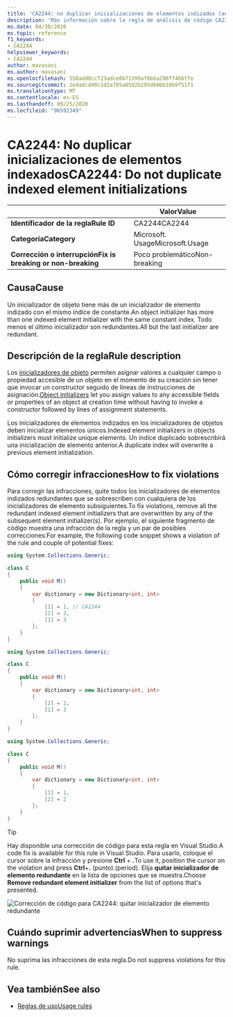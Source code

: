 ```yaml
---
title: 'CA2244: no duplicar inicializaciones de elementos indizados (análisis de código)'
description: 'Más información sobre la regla de análisis de código CA2244: no duplicar inicializaciones de elementos indizados'
ms.date: 04/30/2020
ms.topic: reference
f1_keywords:
- CA2244
helpviewer_keywords:
- CA2244
author: mavasani
ms.author: mavasani
ms.openlocfilehash: 558add8ccf23adce8b71399af0bba298ff4bbffe
ms.sourcegitcommit: 2e4adc490c1d2a705a0592b295d606b10b9f51f1
ms.translationtype: MT
ms.contentlocale: es-ES
ms.lasthandoff: 09/25/2020
ms.locfileid: "96592349"
---
```

# <a name="ca2244-do-not-duplicate-indexed-element-initializations"></a><span data-ttu-id="6d6b0-103">CA2244: No duplicar inicializaciones de elementos indexados</span><span class="sxs-lookup"><span data-stu-id="6d6b0-103">CA2244: Do not duplicate indexed element initializations</span></span>

| | <span data-ttu-id="6d6b0-104">Valor</span><span class="sxs-lookup"><span data-stu-id="6d6b0-104">Value</span></span> |
|-|-|
| <span data-ttu-id="6d6b0-105">**Identificador de la regla**</span><span class="sxs-lookup"><span data-stu-id="6d6b0-105">**Rule ID**</span></span> |<span data-ttu-id="6d6b0-106">CA2244</span><span class="sxs-lookup"><span data-stu-id="6d6b0-106">CA2244</span></span>|
| <span data-ttu-id="6d6b0-107">**Categoría**</span><span class="sxs-lookup"><span data-stu-id="6d6b0-107">**Category**</span></span> |<span data-ttu-id="6d6b0-108">Microsoft. Usage</span><span class="sxs-lookup"><span data-stu-id="6d6b0-108">Microsoft.Usage</span></span>|
| <span data-ttu-id="6d6b0-109">**Corrección o interrupción**</span><span class="sxs-lookup"><span data-stu-id="6d6b0-109">**Fix is breaking or non-breaking**</span></span> |<span data-ttu-id="6d6b0-110">Poco problemático</span><span class="sxs-lookup"><span data-stu-id="6d6b0-110">Non-breaking</span></span>|

## <a name="cause"></a><span data-ttu-id="6d6b0-111">Causa</span><span class="sxs-lookup"><span data-stu-id="6d6b0-111">Cause</span></span>

<span data-ttu-id="6d6b0-112">Un inicializador de objeto tiene más de un inicializador de elemento indizado con el mismo índice de constante.</span><span class="sxs-lookup"><span data-stu-id="6d6b0-112">An object initializer has more than one indexed element initializer with the same constant index.</span></span> <span data-ttu-id="6d6b0-113">Todo menos el último inicializador son redundantes.</span><span class="sxs-lookup"><span data-stu-id="6d6b0-113">All but the last initializer are redundant.</span></span>

## <a name="rule-description"></a><span data-ttu-id="6d6b0-114">Descripción de la regla</span><span class="sxs-lookup"><span data-stu-id="6d6b0-114">Rule description</span></span>

<span data-ttu-id="6d6b0-115">Los [inicializadores de objeto](../../../csharp/programming-guide/classes-and-structs/object-and-collection-initializers.md#object-initializers) permiten asignar valores a cualquier campo o propiedad accesible de un objeto en el momento de su creación sin tener que invocar un constructor seguido de líneas de instrucciones de asignación.</span><span class="sxs-lookup"><span data-stu-id="6d6b0-115">[Object initializers](../../../csharp/programming-guide/classes-and-structs/object-and-collection-initializers.md#object-initializers) let you assign values to any accessible fields or properties of an object at creation time without having to invoke a constructor followed by lines of assignment statements.</span></span>

<span data-ttu-id="6d6b0-116">Los inicializadores de elementos indizados en los inicializadores de objetos deben inicializar elementos únicos.</span><span class="sxs-lookup"><span data-stu-id="6d6b0-116">Indexed element initializers in objects initializers must initialize unique elements.</span></span> <span data-ttu-id="6d6b0-117">Un índice duplicado sobrescribirá una inicialización de elemento anterior.</span><span class="sxs-lookup"><span data-stu-id="6d6b0-117">A duplicate index will overwrite a previous element initialization.</span></span>

## <a name="how-to-fix-violations"></a><span data-ttu-id="6d6b0-118">Cómo corregir infracciones</span><span class="sxs-lookup"><span data-stu-id="6d6b0-118">How to fix violations</span></span>

<span data-ttu-id="6d6b0-119">Para corregir las infracciones, quite todos los inicializadores de elementos indizados redundantes que se sobrescriben con cualquiera de los inicializadores de elemento subsiguientes.</span><span class="sxs-lookup"><span data-stu-id="6d6b0-119">To fix violations, remove all the redundant indexed element initializers that are overwritten by any of the subsequent element initializer(s).</span></span> <span data-ttu-id="6d6b0-120">Por ejemplo, el siguiente fragmento de código muestra una infracción de la regla y un par de posibles correcciones:</span><span class="sxs-lookup"><span data-stu-id="6d6b0-120">For example, the following code snippet shows a violation of the rule and couple of potential fixes:</span></span>

```csharp
using System.Collections.Generic;

class C
{
    public void M()
    {
        var dictionary = new Dictionary<int, int>
        {
            [1] = 1, // CA2244
            [2] = 2,
            [1] = 3
        };
    }
}
```

```csharp
using System.Collections.Generic;

class C
{
    public void M()
    {
        var dictionary = new Dictionary<int, int>
        {
            [2] = 2,
            [1] = 3
        };
    }
}
```

```csharp
using System.Collections.Generic;

class C
{
    public void M()
    {
        var dictionary = new Dictionary<int, int>
        {
            [1] = 1,
            [2] = 2
        };
    }
}
```

> [!TIP]
> <span data-ttu-id="6d6b0-121">Hay disponible una corrección de código para esta regla en Visual Studio.</span><span class="sxs-lookup"><span data-stu-id="6d6b0-121">A code fix is available for this rule in Visual Studio.</span></span> <span data-ttu-id="6d6b0-122">Para usarlo, coloque el cursor sobre la infracción y presione **Ctrl** + **.**</span><span class="sxs-lookup"><span data-stu-id="6d6b0-122">To use it, position the cursor on the violation and press **Ctrl**+**.**</span></span> <span data-ttu-id="6d6b0-123">(punto).</span><span class="sxs-lookup"><span data-stu-id="6d6b0-123">(period).</span></span> <span data-ttu-id="6d6b0-124">Elija **quitar inicializador de elemento redundante** en la lista de opciones que se muestra.</span><span class="sxs-lookup"><span data-stu-id="6d6b0-124">Choose **Remove redundant element initializer** from the list of options that's presented.</span></span>
>
> ![Corrección de código para CA2244: quitar inicializador de elemento redundante](media/ca2244-codefix.png)

## <a name="when-to-suppress-warnings"></a><span data-ttu-id="6d6b0-126">Cuándo suprimir advertencias</span><span class="sxs-lookup"><span data-stu-id="6d6b0-126">When to suppress warnings</span></span>

<span data-ttu-id="6d6b0-127">No suprima las infracciones de esta regla.</span><span class="sxs-lookup"><span data-stu-id="6d6b0-127">Do not suppress violations for this rule.</span></span>

## <a name="see-also"></a><span data-ttu-id="6d6b0-128">Vea también</span><span class="sxs-lookup"><span data-stu-id="6d6b0-128">See also</span></span>

- [<span data-ttu-id="6d6b0-129">Reglas de uso</span><span class="sxs-lookup"><span data-stu-id="6d6b0-129">Usage rules</span></span>](usage-warnings.md)
